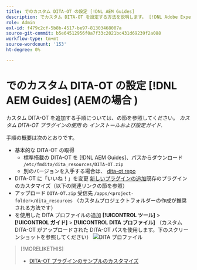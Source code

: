 ```yaml
---
title: でのカスタム DITA-OT の設定 [!DNL AEM Guides]
description: でカスタム DITA-OT を設定する方法を説明します。 [!DNL Adobe Experience Manager Guides]
role: Admin
exl-id: f479c2cf-5b8b-4517-be97-81303468007a
source-git-commit: b5e64512956f0a7f33c2021bc431d69239f2a088
workflow-type: tm+mt
source-wordcount: '153'
ht-degree: 0%

---
```


# でのカスタム DITA-OT の設定 [!DNL AEM Guides] (AEMの場合 )

カスタム DITA-OT を追加する手順については、の節を参照してください。 _カスタム DITA-OT プラグインの使用_ の _インストールおよび設定ガイド_.

手順の概要は次のとおりです。

+ 基本的な DITA-OT の取得
   + 標準搭載の DITA-OT を [!DNL AEM Guides]、パスからダウンロード `/etc/fmdita/dita_resources/DITA-OT.zip`
   + 別のバージョンを入手する場合は、 [dita-ot repo](https://www.dita-ot.org/download)
+ DITA-OT に「いいね！」を変更 [新しいプラグインの追加](https://www.dita-ot.org/dev/topics/plugins-installing.html)既存のプラグインのカスタマイズ（以下の関連リンクの節を参照）
+ アップロード `DITA-OT.zip` 受信先 `/apps/<project-folder>/dita_resources` （カスタムプロジェクトフォルダーの作成が推奨される方法です）
+ を使用した DITA プロファイルの追加 **[!UICONTROL ツール]** > **[!UICONTROL ガイド]** > **[!UICONTROL DITA プロファイル]** （カスタム DITA-OT がアップロードされた DITA-OT パスを使用します。下のスクリーンショットを参照してください）
   ![DITA プロファイル](assets/dita-profile.png)

>[!MORELIKETHIS]
>
>+ [DITA-OT プラグインのサンプルのカスタマイズ](https://www.dita-ot.org/dev/topics/pdf-customization.html)

